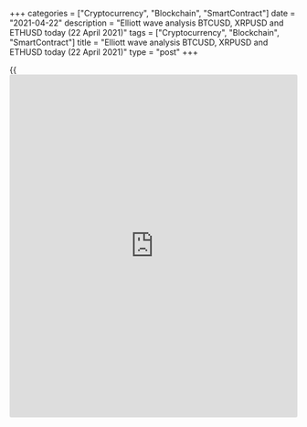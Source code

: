 +++
categories = ["Cryptocurrency", "Blockchain", "SmartContract"]
date = "2021-04-22"
description = "Elliott wave analysis BTCUSD, XRPUSD and ETHUSD today (22 April 2021)"
tags = ["Cryptocurrency", "Blockchain", "SmartContract"]
title = "Elliott wave analysis BTCUSD, XRPUSD and ETHUSD today (22 April 2021)"
type = "post"
+++

{{<iframe id="large-banner" src="https://www.bounty.group/#slide=23.0" width="100%" height="600" scrolling="no" style="border: 0px solid rgb(216, 221, 230); border-radius: 3px;">}}

2021-04-22

2021-04-22

Short-term forecast for BTCUSD, XRPUSD and ETHUSD 22.04.2021Roman Onegin

I welcome my readers!

I have prepared a short-term cryptocurrency forecast based on Elliott
wave analysis of Bitcoin, Ripple, and Ethereum. I offer entry signals to
trade each cryptocurrency.

Bitcoin is forming a skewed triangle. Therefore, after the triangle
completes, the price will resume declining.

The article covers the following subjects:

## Elliott wave Bitcoin analysis

The BTCUSD market is forming a descending double zigzag W-X-Y. Wave X
seems to be unfolding as a triangle. There have finished the sub-waves
[A]-[B]-[C]-[D], so the price should start rising soon in the final sub-
wave [E] to a level of 57300.00. At this level, the X wave will reach
the 50% Fibonacci level of the triple zigzag W. One could enter buy
trades in the current situation.

### Trading plan for [BTCUSD][1] today:

Buy 53911.00, TP 57300.00

* * *

## Elliott wave Ripple analysis

The XRPUSD market is developing the corrective down wave [2] as a
regular zigzag (A)-(B)-(C). Wave (A) is a leading diagonal, wave (B) is
likely to be a double zigzag W-X-Y. There is developing wave Y, with the
sub-waves [A] and [B] competed inside. The Ripple price should be rising
in the [C] impulse to a level 1.550, where wave (B) will retrace wave
(A) by 50%. One could enter long trades in the current situation.

### Trading plan for [XRPUSD][2] today:

Buy 1.302, TP 1.550

* * *

## Elliott wave Ethereum analysis

The ETHUSD continues forming the upward linking wave (X) as a double
zigzag W-X-Y. The final leg of this zigzag, sub-wave Y, is unfolding as
a triple zigzag [W]-[X]-[Y]-[X]-[Z]. The final sub-wave [Z] should
conclude the entire pattern at a level of 2550.00, where wave (X) will
be 100% of wave (W). One could enter purchases in the current situation.

### Trading plan for [ETHUSD][3] **** today:

Buy 2372.09, TP 2550.00

* * *

P.S. Did you like my article? Share it in social networks: it will be
the best “thank you" :)

Ask me questions and comment below. I’ll be glad to answer your
questions and give necessary explanations.

 **Useful links:**

  * I recommend trying to trade with a reliable broker [here][4]. The system allows you to trade by yourself or copy successful traders from all across the globe.
  * Use my promo-code BLOG for getting deposit bonus 50% on LiteForex platform. Just enter this code in the appropriate field while [depositing][5] your trading account.
  * Telegram chat for traders: <t.me/liteforexengchat>. We are sharing the signals and trading experience
  * Telegram channel with high-quality analytics, Forex reviews, training articles, and other useful things for traders <t.me/liteforex>



## Price chart of BTCUSD in real time mode

The content of this article reflects the author’s opinion and does not
necessarily reflect the official position of LiteForex. The material
published on this page is provided for informational purposes only and
should not be considered as the provision of investment advice for the
purposes of Directive 2004/39/EC.

Rate this article:

{{value}}

( {{count}} {{title}} )

   1. my.liteforex.com/trading/chart?symbol=BTCUSD
   2. my.liteforex.com/trading/chart?symbol=XRPUSD
   3. my.liteforex.com/trading/chart?symbol=ETHUSD
   4. my.liteforex.com/?category=analysts-opinions&slug=short-term-forecast-for-[BTC](https://www.playgroundfx.com/blog/who-is-the-creator-of-bitcoin/)usd-xrpusd-and-ethusd-22042021&openPopup=%2Fregistration%2Fpopup&utm_source=blog&utm_medium=article&utm_campaign=bonus
   5. my.liteforex.com/deposit/?category=analysts-opinions&slug=short-term-forecast-for-[BTC](https://www.playgroundfx.com/blog/who-is-the-creator-of-bitcoin/)usd-xrpusd-and-ethusd-22042021&promo_code=BLOG&utm_source=blog&utm_medium=article&utm_campaign=bonus